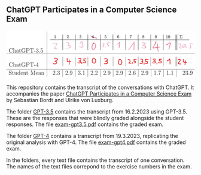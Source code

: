 ## ChatGPT Participates in a Computer Science Exam

<p align="center">
  <img src="points.png" width="700" alt="Shapley Values"/>
</p>

This repository contains the transcript of the conversations with ChatGPT. It accompanies the paper [ChatGPT Participates in a Computer Science Exam](https://arxiv.org/abs/2303.09461) by Sebastian Bordt and Ulrike von Luxburg.

The folder [GPT-3.5](https://github.com/tml-tuebingen/chatgpt-algorithm-exam/tree/main/GPT-3.5) contains the transcript from 16.2.2023 using GPT-3.5. These are the responses that were blindly graded alongside the student responses. The file [exam-gpt3.5.pdf](https://github.com/tml-tuebingen/chatgpt-algorithm-exam/tree/exam-gpt3.5.pdf) contains the graded exam.

The folder [GPT-4](https://github.com/tml-tuebingen/chatgpt-algorithm-exam/tree/main/GPT-4) contains a transcript from 19.3.2023, replicating the original analysis with GPT-4. The file [exam-gpt4.pdf](https://github.com/tml-tuebingen/chatgpt-algorithm-exam/tree/exam-gpt4.pdf) contains the graded exam.


In the folders, every text file contains the transcript of one conversation. The names of the text files correpond to the exercise numbers in the exam.
